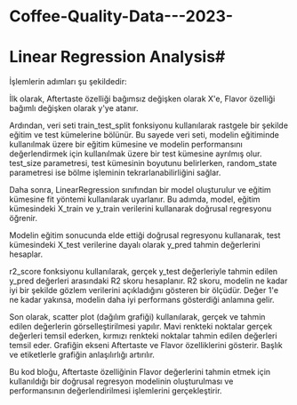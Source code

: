 # Coffee-Quality-Data---2023-
# Linear Regression Analysis#
İşlemlerin adımları şu şekildedir:

İlk olarak, Aftertaste özelliği bağımsız değişken olarak X'e, Flavor özelliği bağımlı değişken olarak y'ye atanır.

Ardından, veri seti train_test_split fonksiyonu kullanılarak rastgele bir şekilde eğitim ve test kümelerine bölünür. Bu sayede veri seti, modelin eğitiminde kullanılmak üzere bir eğitim kümesine ve modelin performansını değerlendirmek için kullanılmak üzere bir test kümesine ayrılmış olur. test_size parametresi, test kümesinin boyutunu belirlerken, random_state parametresi ise bölme işleminin tekrarlanabilirliğini sağlar.

Daha sonra, LinearRegression sınıfından bir model oluşturulur ve eğitim kümesine fit yöntemi kullanılarak uyarlanır. Bu adımda, model, eğitim kümesindeki X_train ve y_train verilerini kullanarak doğrusal regresyonu öğrenir.

Modelin eğitim sonucunda elde ettiği doğrusal regresyonu kullanarak, test kümesindeki X_test verilerine dayalı olarak y_pred tahmin değerlerini hesaplar.

r2_score fonksiyonu kullanılarak, gerçek y_test değerleriyle tahmin edilen y_pred değerleri arasındaki R2 skoru hesaplanır. R2 skoru, modelin ne kadar iyi bir şekilde gözlem verilerini açıkladığını gösteren bir ölçüdür. Değer 1'e ne kadar yakınsa, modelin daha iyi performans gösterdiği anlamına gelir.

Son olarak, scatter plot (dağılım grafiği) kullanılarak, gerçek ve tahmin edilen değerlerin görselleştirilmesi yapılır. Mavi renkteki noktalar gerçek değerleri temsil ederken, kırmızı renkteki noktalar tahmin edilen değerleri temsil eder. Grafiğin ekseni Aftertaste ve Flavor özelliklerini gösterir. Başlık ve etiketlerle grafiğin anlaşılırlığı artırılır.

Bu kod bloğu, Aftertaste özelliğinin Flavor değerlerini tahmin etmek için kullanıldığı bir doğrusal regresyon modelinin oluşturulması ve performansının değerlendirilmesi işlemlerini gerçekleştirir.
